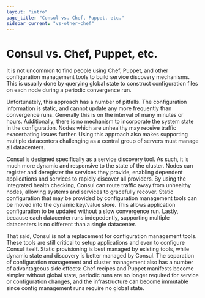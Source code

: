```yaml
---
layout: "intro"
page_title: "Consul vs. Chef, Puppet, etc."
sidebar_current: "vs-other-chef"
---
```


# Consul vs. Chef, Puppet, etc.

It is not uncommon to find people using Chef, Puppet, and other configuration
management tools to build service discovery mechanisms. This is usually
done by querying global state to construct configuration files on each
node during a periodic convergence run.

Unfortunately, this approach has
a number of pitfalls. The configuration information is static,
and cannot update any more frequently than convergence runs. Generally this
is on the interval of many minutes or hours. Additionally, there is no
mechanism to incorporate the system state in the configuration. Nodes which
are unhealthy may receive traffic exacerbating issues further. Using this
approach also makes supporting multiple datacenters challenging as a central
group of servers must manage all datacenters.

Consul is designed specifically as a service discovery tool. As such,
it is much more dynamic and responsive to the state of the cluster. Nodes
can register and deregister the services they provide, enabling dependent
applications and services to rapidly discover all providers. By using the
integrated health checking, Consul can route traffic away from unhealthy
nodes, allowing systems and services to gracefully recover. Static configuration
that may be provided by configuration management tools can be moved into the
dynamic key/value store. This allows application configuration to be updated
without a slow convergence run. Lastly, because each datacenter runs indepedently,
supporting multiple datacenters is no different than a single datacenter.

That said, Consul is not a replacement for configuration management tools.
These tools are still critical to setup applications and even to
configure Consul itself. Static provisioning is best managed
by existing tools, while dynamic state and discovery is better managed by
Consul. The separation of configuration management and cluster management
also has a number of advantageous side effects: Chef recipes and Puppet manifests
become simpler without global state, periodic runs are no longer required for service
or configuration changes, and the infrastructure can become immutable since config management
runs require no global state.
